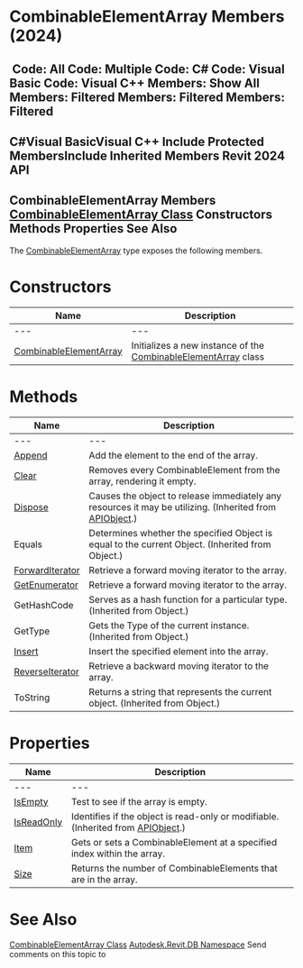 # CombinableElementArray Members (2024)

﻿
 Code: All Code: Multiple Code: C# Code: Visual Basic Code: Visual C++  Members: Show All Members: Filtered Members: Filtered Members: Filtered   
---  
C#Visual BasicVisual C++
Include Protected MembersInclude Inherited Members
Revit 2024 API  
---  
CombinableElementArray Members  
[CombinableElementArray Class](dc5f6afb-a30d-dc82-fcd3-340eff1685c7.md "CombinableElementArray Class") Constructors Methods Properties See Also  
---  
The [CombinableElementArray](dc5f6afb-a30d-dc82-fcd3-340eff1685c7.md "CombinableElementArray Class") type exposes the following members.
# Constructors
| Name | Description |
| --- | --- |
| --- | --- | --- |
| [CombinableElementArray](4aaefe03-1efa-1a7c-a043-340cec1097bf.md "CombinableElementArray Constructor") | Initializes a new instance of the [CombinableElementArray](dc5f6afb-a30d-dc82-fcd3-340eff1685c7.md "CombinableElementArray Class") class |

# Methods
| Name | Description |
| --- | --- |
| --- | --- | --- |
| [Append](8b82eaa7-102a-2839-d602-ccd81df40a40.md "Append Method") | Add the element to the end of the array. |
| [Clear](f21fff3a-7a61-915d-037e-ea6fd6fbd53f.md "Clear Method") | Removes every CombinableElement from the array, rendering it empty. |
| [Dispose](7c03212a-b587-1c89-3912-efea0d2619c5.md "Dispose Method") | Causes the object to release immediately any resources it may be utilizing. (Inherited from [APIObject](beb86ef5-39ad-3f0d-0cd9-0c929387a2bb.md "APIObject Class").) |
| Equals | Determines whether the specified Object is equal to the current Object. (Inherited from Object.) |
| [ForwardIterator](1b12b26e-d988-4115-c2b7-eb7a582a8dbe.md "ForwardIterator Method") | Retrieve a forward moving iterator to the array. |
| [GetEnumerator](7ec1dc27-5043-9807-a0a1-c2ee1eb79e3f.md "GetEnumerator Method") | Retrieve a forward moving iterator to the array. |
| GetHashCode | Serves as a hash function for a particular type.  (Inherited from Object.) |
| GetType | Gets the Type of the current instance. (Inherited from Object.) |
| [Insert](e14202d8-9f3e-04d3-3bd8-9b38fdcdda2f.md "Insert Method") | Insert the specified element into the array. |
| [ReverseIterator](ee2becce-dc57-383c-620c-26c9f5d6c379.md "ReverseIterator Method") | Retrieve a backward moving iterator to the array. |
| ToString | Returns a string that represents the current object. (Inherited from Object.) |

# Properties
| Name | Description |
| --- | --- |
| --- | --- | --- |
| [IsEmpty](2d4e7268-af37-4771-ba49-34d7c90ae39f.md "IsEmpty Property") | Test to see if the array is empty. |
| [IsReadOnly](d516bcd2-a3fd-a578-58f6-f1add979bd07.md "IsReadOnly Property") | Identifies if the object is read-only or modifiable. (Inherited from [APIObject](beb86ef5-39ad-3f0d-0cd9-0c929387a2bb.md "APIObject Class").) |
| [Item](5a1fd0a8-c11d-ee5a-d2c1-c31d3cb0e160.md "Item Property") | Gets or sets a CombinableElement at a specified index within the array. |
| [Size](3e89356a-f974-728b-9e94-ac267b7c2d76.md "Size Property") | Returns the number of CombinableElements that are in the array. |

# See Also
[CombinableElementArray Class](dc5f6afb-a30d-dc82-fcd3-340eff1685c7.md "CombinableElementArray Class")
[Autodesk.Revit.DB Namespace](87546ba7-461b-c646-cbb1-2cb8f5bff8b2.md "Autodesk.Revit.DB Namespace")
Send comments on this topic to 